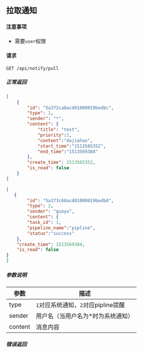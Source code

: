 ## 拉取通知

#### 注意事项

- 需要`user`权限

#### 请求

```
GET /api/notify/pull
```


##### 正常返回

```json
[
    {
        "id": "5a372ca8acd01000019bedbc",
        "type": 1,
        "sender": "*",
        "content": {
            "title": "test",
            "priority":1,
            "content":"dajiahao",
            "start_time":"1513565352",
            "end_time":"1513569384"
        },
        "create_time": 1513565352,
        "is_read": false
    }
]
```
```json
[
   {
        "id": "5a373c68acd01000019bedbd",
        "type": 2,    
        "sender": "guoyu",
        "content": {
        "task_id": 1,
        "pipeline_name":"pipline",
        "status":"success"
    },
    "create_time": 1513569384,
    "is_read": false
}
]
```

##### 参数说明

|参数|描述|
|---|---|
|type|`1`对应系统通知，`2`对应pipline提醒|
|sender|用户名（当用户名为*时为系统通知）|
|content|消息内容|

##### 错误返回
